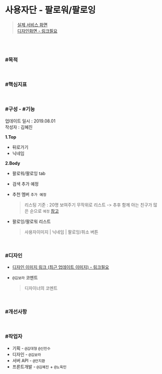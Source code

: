 # 사용자단 - 팔로워/팔로잉

> [실제 서비스 화면](https://www.modooclass.net/class/user/following/129639)  
> [디자인화면 - 링크필요]() 

<br><br>

### #목적

<br>

### #핵심지표

<br>

### #구성 - #기능
업데이트 일시 : 2019.08.01  
작성자 : 김혜진

**1.Top**  

- 뒤로가기
- 닉네임

**2.Body**  

- 팔로워/팔로잉 tab
- 검색 추가 예정
- 추천 멤버 `추가 예정`
	 > 리스팅 기준 : 20명 보여주기
	 > 무작위로 리스트 -> 추후 함께 아는 친구가 많은 순으로 `예정` [참고](https://github.com/jacob-modoo/modooGuide/issues/62#issuecomment-517112505)

- 팔로잉/팔로워 리스트
	> 사용자이미지 | 닉네임 | 팔로잉/취소 버튼

<br>

### #디자인

- [디자인 이미지 링크 (최근 업데이트 이미지) - 링크필요]()

- `@김보라`  코멘트

  > 디자이너의 코멘트

<br>

### #개선사항


<br>

### #작업자

- 기획 - `@김대형` `@신민수`
- 디자인 - `@김보라`
- 서버 API - `@안지환`
- 프론트개발 - `@김혜진`  + `@노육민`


